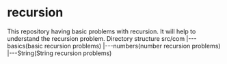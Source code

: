 # recursion
This repository having basic problems with recursion. 
It will help to understand the recursion problem.
Directory structure
  src/com
     |---basics(basic recursion problems)
     |---numbers(number  recursion problems)
     |---String(String recursion problems)


